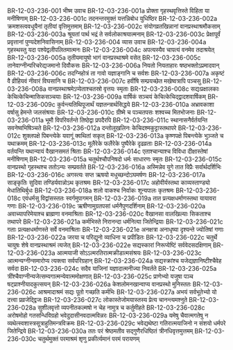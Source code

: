 BR-12-03-236-001  	भीष्म उवाच
BR-12-03-236-001a	प्रोक्ता गृहस्थवृत्तिस्ते विहिता या मनीषिणाम्
BR-12-03-236-001c	तदनन्तरमुक्तं यत्तन्निबोध युधिष्ठिर
BR-12-03-236-002a	क्रमशस्त्ववधूयैनां तृतीयां वृत्तिमुत्तमाम्
BR-12-03-236-002c	संयोगव्रतखिन्नानां वानप्रस्थाश्रमौकसाम्
BR-12-03-236-003a	श्रूयतां पार्थ भद्रं ते सर्वलोकाश्रयात्मनाम्
BR-12-03-236-003c	प्रेक्षापूर्वं प्रवृत्तानां पुण्यदेशनिवासिनाम्
BR-12-03-236-004  	व्यास उवाच
BR-12-03-236-004a	गृहस्थस्तु यदा पश्येद्वलीपलितमात्मनः
BR-12-03-236-004c	अपत्यस्यैव चापत्यं वनमेव तदाश्रयेत्
BR-12-03-236-005a	तृतीयमायुषो भागं वानप्रस्थाश्रमे वसेत्
BR-12-03-236-005c	तानेवाग्नीन्परिचरेद्यजमानो दिवौकसः
BR-12-03-236-006a	नियतो नियताहारः षष्ठभक्तोऽप्रमादवान्
BR-12-03-236-006c	तदग्निहोत्रं ता गावो यज्ञाङ्गानि च सर्वशः
BR-12-03-236-007a	अकृष्टं वै व्रीहियवं नीवारं विघसानि च
BR-12-03-236-007c	हवींषि सम्प्रयच्छेत मखेष्वत्रापि पञ्चसु
BR-12-03-236-008a	वानप्रस्थाश्रमेऽप्येताश्चतस्रो वृत्तयः स्मृताः
BR-12-03-236-008c	सद्यःप्रक्षालकाः केचित्केचिन्मासिकसञ्चयाः
BR-12-03-236-009a	वार्षिकं सञ्चयं केचित्केचिद्द्वादशवार्षिकम्
BR-12-03-236-009c	कुर्वन्त्यतिथिपूजार्थं यज्ञतन्त्रार्थसिद्धये
BR-12-03-236-010a	अभ्रावकाशा वर्षासु हेमन्ते जलसंश्रयाः
BR-12-03-236-010c	ग्रीष्मे च पञ्चतपसः शश्वच्च मितभोजनाः
BR-12-03-236-011a	भूमौ विपरिवर्तन्ते तिष्ठेद्वा प्रपदैरपि
BR-12-03-236-011c	स्थानासनैर्वर्तयन्ति सवनेष्वभिषिञ्चते
BR-12-03-236-012a	दन्तोलूखलिनः केचिदश्मकुट्टास्तथापरे
BR-12-03-236-012c	शुक्लपक्षे पिबन्त्येके यवागूं क्वथितां सकृत्
BR-12-03-236-013a	कृष्णपक्षे पिबन्त्येके भुञ्जते च यथाक्रमम्
BR-12-03-236-013c	मूलैरेके फलैरेके पुष्पैरेके दृढव्रताः
BR-12-03-236-014a	वर्तयन्ति यथान्यायं वैखानसमतं श्रिताः
BR-12-03-236-014c	एताश्चान्याश्च विविधा दीक्षास्तेषां मनीषिणाम्
BR-12-03-236-015a	चतुर्थश्चौपनिषदो धर्मः साधारणः स्मृतः
BR-12-03-236-015c	वानप्रस्थो गृहस्थश्च ततोऽन्यः सम्प्रवर्तते
BR-12-03-236-016a	अस्मिन्नेव युगे तात विप्रैः सर्वार्थदर्शिभिः
BR-12-03-236-016c	अगस्त्यः सप्त ऋषयो मधुच्छन्दोऽघमर्षणः
BR-12-03-236-017a	साङ्कृतिः सुदिवा तण्डिर्यवान्नोऽथ कृतश्रमः
BR-12-03-236-017c	अहोवीर्यस्तथा काव्यस्ताण्ड्यो मेधातिथिर्बुधः
BR-12-03-236-018a	शलो वाकश्च निर्वाकः शून्यपालः कृतश्रमः
BR-12-03-236-018c	एवंधर्मसु विद्वांसस्ततः स्वर्गमुपागमन्
BR-12-03-236-019a	तात प्रत्यक्षधर्माणस्तथा यायावरा गणाः
BR-12-03-236-019c	ऋषीणामुग्रतपसां धर्मनैपुणदर्शिनाम्
BR-12-03-236-020a	अवाच्यापरिमेयाश्च ब्राह्मणा वनमाश्रिताः
BR-12-03-236-020c	वैखानसा वालखिल्याः सिकताश्च तथापरे
BR-12-03-236-021a	कर्मभिस्ते निरानन्दा धर्मनित्या जितेन्द्रियाः
BR-12-03-236-021c	गताः प्रत्यक्षधर्माणस्ते सर्वे वनमाश्रिताः
BR-12-03-236-021e	अनक्षत्रा अनाधृष्या दृश्यन्ते ज्योतिषां गणाः
BR-12-03-236-022a	जरया च परिद्यूनो व्याधिना च प्रपीडितः
BR-12-03-236-022c	चतुर्थे चायुषः शेषे वानप्रस्थाश्रमं त्यजेत्
BR-12-03-236-022e	सद्यस्कारां निरूप्येष्टिं सर्ववेदसदक्षिणाम्
BR-12-03-236-023a	आत्मयाजी सोऽऽत्मरतिरात्मक्रीडात्मसंश्रयः
BR-12-03-236-023c	आत्मन्यग्नीन्समारोप्य त्यक्त्वा सर्वपरिग्रहान्
BR-12-03-236-024a	सद्यस्क्रांश्च यजेद्यज्ञानिष्टीश्चैवेह सर्वदा
BR-12-03-236-024c	सदैव याजिनां यज्ञादात्मनीज्या निवर्तते
BR-12-03-236-025a	त्रींश्चैवाग्नीन्यजेत्सम्यगात्मन्येवात्ममोक्षणात्
BR-12-03-236-025c	प्राणेभ्यो यजुषा पञ्च षट्प्राश्नीयादकुत्सयन्
BR-12-03-236-026a	केशलोमनखान्वाप्य वानप्रस्थो मुनिस्ततः
BR-12-03-236-026c	आश्रमादाश्रमं सद्यः पूतो गच्छति कर्मभिः
BR-12-03-236-027a	अभयं सर्वभूतेभ्यो यो दत्त्वा प्रव्रजेद्द्विजः
BR-12-03-236-027c	लोकास्तेजोमयास्तस्य प्रेत्य चानन्त्यमश्नुते
BR-12-03-236-028a	सुशीलवृत्तो व्यपनीतकल्मषो न चेह नामुत्र च कर्तुमीहते
BR-12-03-236-028c	अरोषमोहो गतसन्धिविग्रहो भवेदुदासीनवदात्मविन्नरः
BR-12-03-236-029a	यमेषु चैवात्मगतेषु न व्यथेत्स्वशास्त्रसूत्राहुतिमन्त्रविक्रमः
BR-12-03-236-029c	भवेद्यथेष्टा गतिरात्मयाजिनो न संशयो धर्मपरे जितेन्द्रिये
BR-12-03-236-030a	ततः परं श्रेष्ठमतीव सद्गुणैरधिष्ठितं त्रीनधिवृत्तमुत्तमम्
BR-12-03-236-030c	चतुर्थमुक्तं परमाश्रमं शृणु प्रकीर्त्यमानं परमं परायणम्

